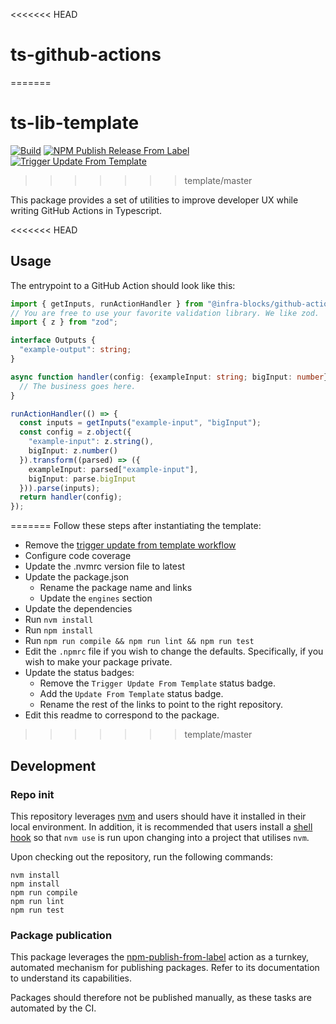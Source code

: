 <<<<<<< HEAD
# ts-github-actions
=======
# ts-lib-template
[![Build](https://github.com/infrastructure-blocks/ts-lib-template/actions/workflows/build.yml/badge.svg)](https://github.com/infrastructure-blocks/ts-lib-template/actions/workflows/build.yml)
[![NPM Publish Release From Label](https://github.com/infrastructure-blocks/ts-lib-template/actions/workflows/npm-publish-release-from-label.yml/badge.svg)](https://github.com/infrastructure-blocks/ts-lib-template/actions/workflows/nm-publish-release-from-label.yml)
[![Trigger Update From Template](https://github.com/infrastructure-blocks/ts-lib-template/actions/workflows/trigger-update-from-template.yml/badge.svg)](https://github.com/infrastructure-blocks/ts-lib-template/actions/workflows/trigger-update-from-template.yml)
>>>>>>> template/master

This package provides a set of utilities to improve developer UX while writing GitHub Actions in Typescript.

<<<<<<< HEAD
## Usage

The entrypoint to a GitHub Action should look like this:

```typescript
import { getInputs, runActionHandler } from "@infra-blocks/github-actions";
// You are free to use your favorite validation library. We like zod.
import { z } from "zod";

interface Outputs {
  "example-output": string;
}

async function handler(config: {exampleInput: string; bigInput: number}): Promise<Outputs> {
  // The business goes here.
}

runActionHandler(() => {
  const inputs = getInputs("example-input", "bigInput");
  const config = z.object({
    "example-input": z.string(),
    bigInput: z.number()
  }).transform((parsed) => ({
    exampleInput: parsed["example-input"],
    bigInput: parse.bigInput
  })).parse(inputs);
  return handler(config);
});
```
=======
Follow these steps after instantiating the template:
- Remove the [trigger update from template workflow](.github/workflows/trigger-update-from-template.yml)
- Configure code coverage
- Update the .nvmrc version file to latest
- Update the package.json
  - Rename the package name and links
  - Update the `engines` section
- Update the dependencies
- Run `nvm install`
- Run `npm install`
- Run `npm run compile && npm run lint && npm run test`
- Edit the `.npmrc` file if you wish to change the defaults. Specifically, if you wish to make your package private.
- Update the status badges:
  - Remove the `Trigger Update From Template` status badge.
  - Add the `Update From Template` status badge.
  - Rename the rest of the links to point to the right repository.
- Edit this readme to correspond to the package.
>>>>>>> template/master

## Development

### Repo init

This repository leverages [nvm](https://github.com/nvm-sh/nvm) and users should have it installed in their local environment.
In addition, it is recommended that users install a [shell hook](https://github.com/nvm-sh/nvm#deeper-shell-integration)
so that `nvm use` is run upon changing into a project that utilises `nvm`.

Upon checking out the repository, run the following commands:
```shell
nvm install
npm install
npm run compile
npm run lint
npm run test
```

### Package publication

This package leverages the [npm-publish-from-label](https://github.com/infrastructure-blocks/npm-publish-from-label-action) action
as a turnkey, automated mechanism for publishing packages. Refer to its documentation to understand its capabilities.

Packages should therefore not be published manually, as these tasks are automated by the CI.

